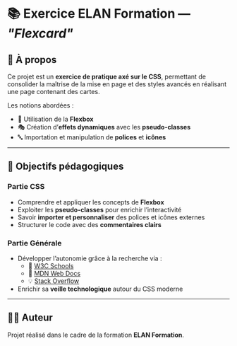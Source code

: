 # 📚 Exercice ELAN Formation — *"Flexcard"*

## 📝 À propos  
Ce projet est un **exercice de pratique axé sur le CSS**, permettant de consolider la maîtrise de la mise en page et des styles avancés en réalisant une page contenant des cartes.  

Les notions abordées :  
- 📐 Utilisation de la **Flexbox**  
- 🎭 Création d’**effets dynamiques** avec les **pseudo-classes**  
- 🔤 Importation et manipulation de **polices** et **icônes**  

---

## 🎯 Objectifs pédagogiques  

### Partie **CSS**  
- Comprendre et appliquer les concepts de **Flexbox**  
- Exploiter les **pseudo-classes** pour enrichir l’interactivité  
- Savoir **importer et personnaliser** des polices et icônes externes  
- Structurer le code avec des **commentaires clairs**  

### Partie **Générale**  
- Développer l’autonomie grâce à la recherche via :  
  - 📖 [W3C Schools](https://www.w3schools.com/)  
  - 🦊 [MDN Web Docs](https://developer.mozilla.org/)  
  - 💡 [Stack Overflow](https://stackoverflow.com/)  
- Enrichir sa **veille technologique** autour du CSS moderne  

---

## 👨‍💻 Auteur  
Projet réalisé dans le cadre de la formation **ELAN Formation**.  
